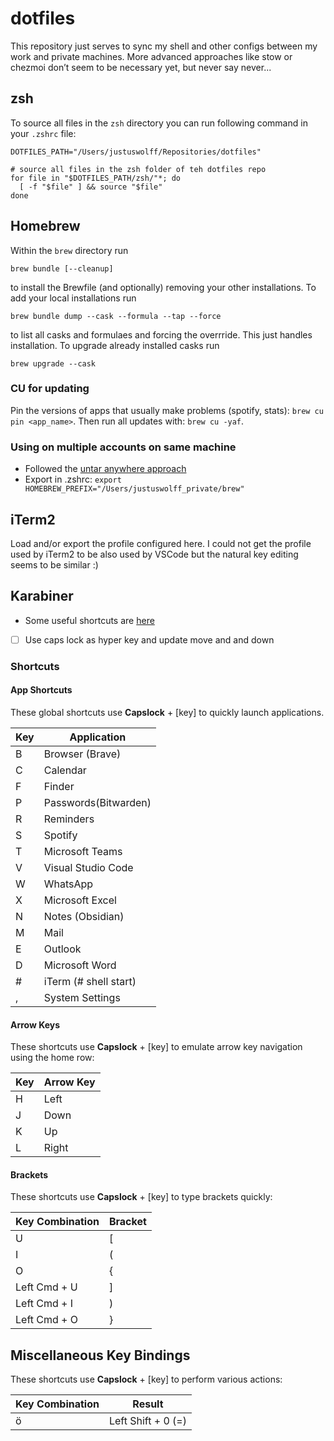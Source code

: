 # dotfiles

This repository just serves to sync my shell and other configs between my work and private machines.
More advanced approaches like stow or chezmoi don’t seem to be necessary yet, but never say never...

## zsh

To source all files in the `zsh` directory you can run following command in your `.zshrc` file:

```shell
DOTFILES_PATH="/Users/justuswolff/Repositories/dotfiles"

# source all files in the zsh folder of teh dotfiles repo
for file in "$DOTFILES_PATH/zsh/"*; do
  [ -f "$file" ] && source "$file"
done
```

## Homebrew

Within the `brew` directory run

```shell
brew bundle [--cleanup]
```

to install the Brewfile (and optionally) removing your other installations. To add your local installations run

```shell
brew bundle dump --cask --formula --tap --force
```

to list all casks and formulaes and forcing the overrride. This just handles installation. To upgrade already installed casks run

```shell
brew upgrade --cask
```

### CU for updating

Pin the versions of apps that usually make problems (spotify, stats): `brew cu pin <app_name>`. Then run all updates with: `brew cu -yaf`.

### Using on multiple accounts on same machine

- Followed the [untar anywhere approach](https://stackoverflow.com/questions/41840479/how-to-use-homebrew-on-a-multi-user-macos-sierra-setup)
- Export in .zshrc: `export HOMEBREW_PREFIX="/Users/justuswolff_private/brew"`

## iTerm2

Load and/or export the profile configured here. I could not get the profile used by iTerm2 to be also used by VSCode but the natural key editing seems to be similar :)

## Karabiner

- Some useful shortcuts are [here](https://ke-complex-modifications.pqrs.org/)
- [ ] Use caps lock as hyper key and update move and and down

### Shortcuts

#### App Shortcuts

These global shortcuts use **Capslock** + [key] to quickly launch applications.

| Key | Application           |
| --- | --------------------- |
| B   | Browser (Brave)       |
| C   | Calendar              |
| F   | Finder                |
| P   | Passwords(Bitwarden)  |
| R   | Reminders             |
| S   | Spotify               |
| T   | Microsoft Teams       |
| V   | Visual Studio Code    |
| W   | WhatsApp              |
| X   | Microsoft Excel       |
| N   | Notes (Obsidian)      |
| M   | Mail                  |
| E   | Outlook               |
| D   | Microsoft Word        |
| #   | iTerm (# shell start) |
| ,   | System Settings       |

#### Arrow Keys

These shortcuts use **Capslock** + [key] to emulate arrow key navigation using the home row:

| Key | Arrow Key |
| --- | --------- |
| H   | Left      |
| J   | Down      |
| K   | Up        |
| L   | Right     |

#### Brackets

These shortcuts use **Capslock** + [key] to type brackets quickly:

| Key Combination | Bracket |
| --------------- | ------- |
| U               | [       |
| I               | (       |
| O               | {       |
| Left Cmd + U    | ]       |
| Left Cmd + I    | )       |
| Left Cmd + O    | }       |

## Miscellaneous Key Bindings

These shortcuts use **Capslock** + [key] to perform various actions:

| Key Combination | Result |
| --------------- | ------ |
| ö       | Left Shift + 0 (=) |
